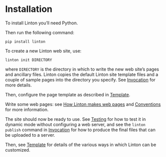 # Installation

To install Linton you’ll need Python.

Then run the following command:

```
pip install linton
```

To create a new Linton web site, use:

```
linton init DIRECTORY
```

where `DIRECTORY` is the directory in which to write the new web site’s pages and ancillary files. Linton copies the default Linton site template files and a couple of sample pages into the directory you specify. See [Invocation](../Invocation/index.html) for more details.

Then, configure the page template as described in [Template](../Template/index.html).

Write some web pages: see [How Linton makes web pages](<../How Linton makes web pages/index.html>) and [Conventions](../Conventions/index.html) for more information.

The site should now be ready to use. See [Testing](../Testing/index.html) for how to test it in dynamic mode without configuring a web server, and see the `linton publish` command in [Invocation](../Invocation/index.html) for how to produce the final files that can be uploaded to a server.

Then, see [Template](../Template/index.html) for details of the various ways in which Linton can be customized.
